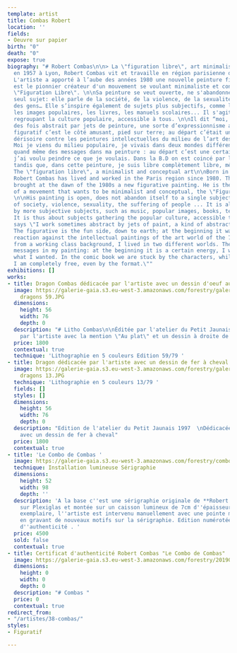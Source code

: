 ```yaml
---
template: artist
title: Combas Robert
location: ''
fields:
- Oeuvre sur papier
birth: "0"
death: "0"
expose: true
biography: "# Robert Combas\n\n> La \"figuration libre\", art minimaliste et conceptuel\n\nNé
  en 1957 à Lyon, Robert Combas vit et travaille en région parisienne depuis 1980.
  L'artiste a apporté à l’aube des années 1980 une nouvelle peinture figurative. Il
  est le pionnier créateur d'un mouvement se voulant minimaliste et conceptuel, la
  \"Figuration Libre\". \n\nSa peinture se veut ouverte, ne s'abandonne pas qu'à un
  seul sujet: elle parle de la société, de la violence, de la sexualité, de la souffrance
  des gens… Elle s’inspire également de sujets plus subjectifs, comme la musique,
  les images populaires, les livres, les manuels scolaires... Il s'agit ainsi de sujets
  regroupant la culture populaire, accessible à tous. \n\nIl dit “moi, je travaille
  des fois abstrait par jets de peinture, une sorte d’expressionnisme abstrait. Le
  figuratif c’est le côté amusant, pied sur terre; au départ c’était une réaction
  dérisoire contre les peintures intellectuelles du milieu de l’art des années 70.
  Moi je viens du milieu populaire, je vivais dans deux mondes différents. Il y a
  quand même des messages dans ma peinture : au départ c’est une certaine énergie,
  j’ai voulu peindre ce que je voulais. Dans la B.D on est coincé par les personnages,
  tandis que, dans cette peinture, je suis libre complètement libre, même par le format.“\n\n>
  The \"figuration libre\", a minimalist and conceptual art\n\nBorn in 1957 in Lyon,
  Robert Combas has lived and worked in the Paris region since 1980. The artist has
  brought at the dawn of the 1980s a new figurative painting. He is the pioneer creator
  of a movement that wants to be minimalist and conceptual, the \"Figuration Libre\".
  \n\nHis painting is open, does not abandon itself to a single subject: it speaks
  of society, violence, sexuality, the suffering of people ... It is also inspired
  by more subjective subjects, such as music, popular images, books, textbooks ...
  It is thus about subjects gathering the popular culture, accessible to all. \n\nHe
  says \"I work sometimes abstract by jets of paint, a kind of abstract expressionism.
  The figurative is the fun side, down to earth; at the beginning it was a derisive
  reaction against the intellectual paintings of the art world of the 70s. I come
  from a working class background, I lived in two different worlds. There are still
  messages in my painting: at the beginning it is a certain energy, I wanted to paint
  what I wanted. In the comic book we are stuck by the characters, while in this painting
  I am completely free, even by the format.\""
exhibitions: []
works:
- title: Dragon Combas dédicacée par l'artiste avec un dessin d'oeuf au plat
  image: https://galerie-gaia.s3.eu-west-3.amazonaws.com/forestry/galerie gaia combas
    dragons 59.JPG
  dimensions:
    height: 56
    width: 76
    depth: 0
  description: "# Litho Combas\n\nÉditée par l'atelier du Petit Jaunais 1997  \nDédicacée
    par l'artiste avec la mention \"Au plat\" et un dessin à droite de cette mention"
  price: 1800
  contextual: true
  technique: 'Lithographie en 5 couleurs Edition 59/79 '
- title: Dragon dédicacée par l'artiste avec un dessin de fer à cheval
  image: https://galerie-gaia.s3.eu-west-3.amazonaws.com/forestry/galerie gaia combas
    dragons 13.JPG
  technique: 'Lithographie en 5 couleurs 13/79 '
  fields: []
  styles: []
  dimensions:
    height: 56
    width: 76
    depth: 0
  description: "Edition de l'atelier du Petit Jaunais 1997  \nDédicacée par l'artiste
    avec un dessin de fer à cheval"
  price: 1800
  contextual: true
- title: 'Le Combo de Combas '
  image: https://galerie-gaia.s3.eu-west-3.amazonaws.com/forestry/combo-1325.jpg
  technique: Installation lumineuse Sérigraphie
  dimensions:
    height: 52
    width: 98
    depth: ''
  description: 'A la base c''est une sérigraphie originale de **Robert Combas** imprimée
    sur Plexiglas et montée sur un caisson lumineux de 7cm d''épaisseur. Pour chaque
    exemplaire, l''artiste est intervenu manuellement avec une pointe métallique,
    en gravant de nouveaux motifs sur la sérigraphie. Edition numérotée 3/25 . Certificat
    d''authenticité . '
  price: 4500
  sold: false
  contextual: true
- title: Certificat d'authenticité Robert Combas "Le Combo de Combas"
  image: https://galerie-gaia.s3.eu-west-3.amazonaws.com/forestry/20190523_180652.jpg
  dimensions:
    height: 0
    width: 0
    depth: 0
  description: "# Combas "
  price: 0
  contextual: true
redirect_from:
- "/artistes/38-combas/"
styles:
- Figuratif

---
```

